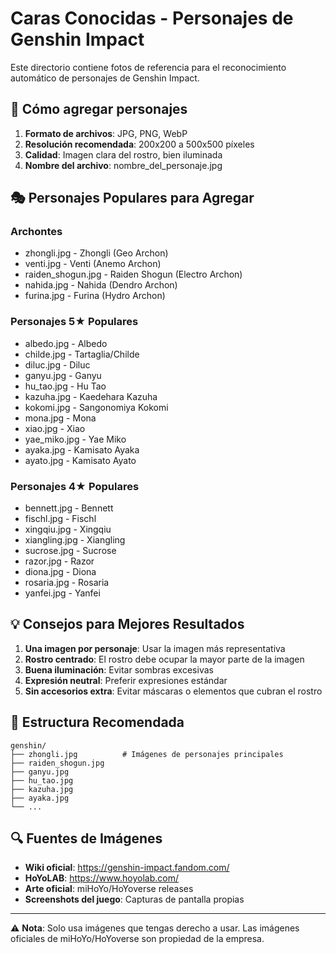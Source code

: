 # Caras Conocidas - Personajes de Genshin Impact

Este directorio contiene fotos de referencia para el reconocimiento automático de personajes de Genshin Impact.

## 📸 Cómo agregar personajes

1. **Formato de archivos**: JPG, PNG, WebP
2. **Resolución recomendada**: 200x200 a 500x500 píxeles
3. **Calidad**: Imagen clara del rostro, bien iluminada
4. **Nombre del archivo**: nombre_del_personaje.jpg

## 🎭 Personajes Populares para Agregar

### Archontes
- zhongli.jpg - Zhongli (Geo Archon)
- venti.jpg - Venti (Anemo Archon)
- raiden_shogun.jpg - Raiden Shogun (Electro Archon)
- nahida.jpg - Nahida (Dendro Archon)
- furina.jpg - Furina (Hydro Archon)

### Personajes 5★ Populares
- albedo.jpg - Albedo
- childe.jpg - Tartaglia/Childe
- diluc.jpg - Diluc
- ganyu.jpg - Ganyu
- hu_tao.jpg - Hu Tao
- kazuha.jpg - Kaedehara Kazuha
- kokomi.jpg - Sangonomiya Kokomi
- mona.jpg - Mona
- xiao.jpg - Xiao
- yae_miko.jpg - Yae Miko
- ayaka.jpg - Kamisato Ayaka
- ayato.jpg - Kamisato Ayato

### Personajes 4★ Populares
- bennett.jpg - Bennett
- fischl.jpg - Fischl
- xingqiu.jpg - Xingqiu
- xiangling.jpg - Xiangling
- sucrose.jpg - Sucrose
- razor.jpg - Razor
- diona.jpg - Diona
- rosaria.jpg - Rosaria
- yanfei.jpg - Yanfei

## 💡 Consejos para Mejores Resultados

1. **Una imagen por personaje**: Usar la imagen más representativa
2. **Rostro centrado**: El rostro debe ocupar la mayor parte de la imagen
3. **Buena iluminación**: Evitar sombras excesivas
4. **Expresión neutral**: Preferir expresiones estándar
5. **Sin accesorios extra**: Evitar máscaras o elementos que cubran el rostro

## 📁 Estructura Recomendada

```
genshin/
├── zhongli.jpg          # Imágenes de personajes principales
├── raiden_shogun.jpg
├── ganyu.jpg
├── hu_tao.jpg
├── kazuha.jpg
├── ayaka.jpg
└── ...
```

## 🔍 Fuentes de Imágenes

- **Wiki oficial**: https://genshin-impact.fandom.com/
- **HoYoLAB**: https://www.hoyolab.com/
- **Arte oficial**: miHoYo/HoYoverse releases
- **Screenshots del juego**: Capturas de pantalla propias

---

⚠️ **Nota**: Solo usa imágenes que tengas derecho a usar. Las imágenes oficiales de miHoYo/HoYoverse son propiedad de la empresa.